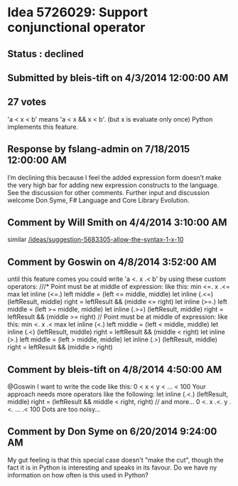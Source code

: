 # Idea 5726029: Support conjunctional operator #

## Status : declined

## Submitted by bleis-tift on 4/3/2014 12:00:00 AM

## 27 votes

'a < x < b' means 'a < x && x < b'. (but x is evaluate only once)
Python implements this feature.

## Response by fslang-admin on 7/18/2015 12:00:00 AM

I’m declining this because I feel the added expression form doesn’t make the very high bar for adding new expression constructs to the language. See the discussion for other comments.
Further input and discussion welcome
Don Syme, F# Language and Core Library Evolution.


## Comment by Will Smith on 4/4/2014 3:10:00 AM

similar [/ideas/suggestion-5683305-allow-the-syntax-1-x-10](/ideas/suggestion-5683305-allow-the-syntax-1-x-10.md)

## Comment by Goswin on 4/8/2014 3:52:00 AM

until this feature comes you could write 'a <. x .< b' by using these custom operators:
///* Point must be at middle of expression: like this: min <=. x .<= max
let inline (<=.) left middle = (left <= middle, middle)
let inline (.<=) (leftResult, middle) right = leftResult && (middle <= right)
let inline (>=.) left middle = (left >= middle, middle)
let inline (.>=) (leftResult, middle) right = leftResult && (middle >= right)
// Point must be at middle of expression: like this: min <. x .< max
let inline (<.) left middle = (left < middle, middle)
let inline (.<) (leftResult, middle) right = leftResult && (middle < right)
let inline (>.) left middle = (left > middle, middle)
let inline (.>) (leftResult, middle) right = leftResult && (middle > right)

## Comment by bleis-tift on 4/8/2014 4:50:00 AM

@Goswin
I want to write the code like this:
0 < x < y < ... < 100
Your approach needs more operators like the following:
let inline (.<.) (leftResult, middle) right = (leftResult && middle < right, right)
// and more...
0 <. x .<. y .<. ... .< 100
Dots are too noisy...

## Comment by Don Syme on 6/20/2014 9:24:00 AM

My gut feeling is that this special case doesn't "make the cut", though the fact it is in Python is interesting and speaks in its favour.
Do we have ny information on how often is this used in Python?
